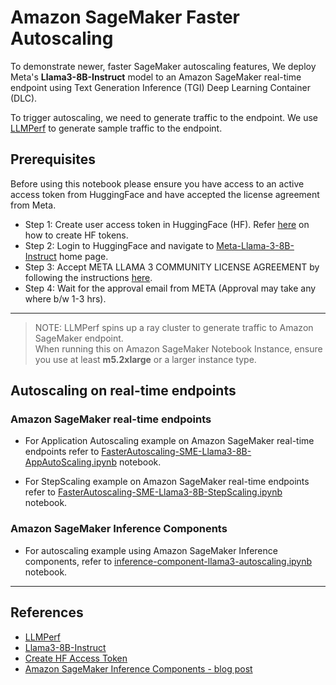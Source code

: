 # Amazon SageMaker Faster Autoscaling

To demonstrate  newer, faster SageMaker autoscaling features, We deploy Meta's **Llama3-8B-Instruct** model to an Amazon SageMaker real-time endpoint using Text Generation Inference (TGI) Deep Learning Container (DLC).

To trigger autoscaling, we need to generate traffic to the endpoint.
We use [LLMPerf](https://github.com/philschmid/llmperf) to generate sample traffic to the endpoint.

## Prerequisites

Before using this notebook please ensure you have access to an active access token from HuggingFace and have accepted the license agreement from Meta.

- Step 1: Create user access token in HuggingFace (HF). Refer [here](https://huggingface.co/docs/hub/security-tokens) on how to create HF tokens.
- Step 2: Login to HuggingFace and navigate to [Meta-Llama-3-8B-Instruct](https://huggingface.co/meta-llama/Meta-Llama-3-8B-Instruct/tree/main) home page.
- Step 3: Accept META LLAMA 3 COMMUNITY LICENSE AGREEMENT by following the instructions [here](https://huggingface.co/meta-llama/Meta-Llama-3-8B-Instruct/tree/main).
- Step 4: Wait for the approval email from META (Approval may take any where b/w 1-3 hrs).

---

>NOTE: LLMPerf spins up a ray cluster to generate traffic to Amazon SageMaker endpoint.\
>When running this on Amazon SageMaker Notebook Instance, ensure you use at least **m5.2xlarge** or a larger instance type.

## Autoscaling on real-time endpoints

### Amazon SageMaker real-time endpoints

- For Application Autoscaling example on Amazon SageMaker real-time endpoints refer to [FasterAutoscaling-SME-Llama3-8B-AppAutoScaling.ipynb](./realtime-endpoints/FasterAutoscaling-SME-Llama3-8B-AppAutoScaling.ipynb) notebook.

- For StepScaling example on Amazon SageMaker real-time endpoints refer to [FasterAutoscaling-SME-Llama3-8B-StepScaling.ipynb](./realtime-endpoints/FasterAutoscaling-SME-Llama3-8B-StepScaling.ipynb) notebook.

### Amazon SageMaker Inference Components

- For autoscaling example using Amazon SageMaker Inference components, refer to [inference-component-llama3-autoscaling.ipynb](./realtime-endpoints/FasterAutoscaling-IC-Llama3-8B-AppAutoScaling.ipynb) notebook.

---

## References

- [LLMPerf](https://github.com/philschmid/llmperf)
- [Llama3-8B-Instruct](https://huggingface.co/meta-llama/Meta-Llama-3-8B-Instruct)
- [Create HF Access Token](https://huggingface.co/docs/hub/security-tokens)
- [Amazon SageMaker Inference Components - blog post](https://aws.amazon.com/blogs/machine-learning/reduce-model-deployment-costs-by-50-on-average-using-sagemakers-latest-features/)